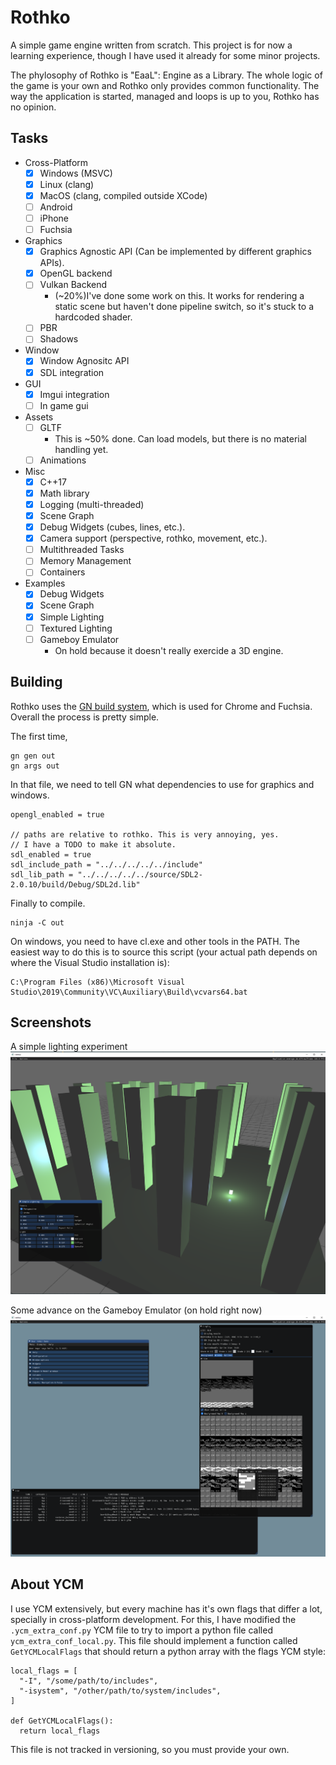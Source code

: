 # Rothko

A simple game engine written from scratch.
This project is for now a learning experience, though I have used it already for
some minor projects.

The phylosophy of Rothko is "EaaL": Engine as a Library. The whole logic of the
game is your own and Rothko only provides common functionality. The way the
application is started, managed and loops is up to you, Rothko has no opinion.

## Tasks

- Cross-Platform
  - [x] Windows (MSVC)
  - [x] Linux (clang)
  - [x] MacOS (clang, compiled outside XCode)
  - [ ] Android
  - [ ] iPhone
  - [ ] Fuchsia
- Graphics
  - [x] Graphics Agnostic API (Can be implemented by different graphics APIs).
  - [x] OpenGL backend
  - [ ] Vulkan Backend
    - (~20%)I've done some work on this. It works for rendering a static scene but haven't
      done pipeline switch, so it's stuck to a hardcoded shader.
  - [ ] PBR
  - [ ] Shadows
- Window
  - [x] Window Agnositc API
  - [x] SDL integration
- GUI
  - [x] Imgui integration
  - [ ] In game gui
- Assets
  - [ ] GLTF
    - This is ~50% done. Can load models, but there is no material handling yet.
  - [ ] Animations
- Misc
  - [x] C++17
  - [x] Math library
  - [x] Logging (multi-threaded)
  - [x] Scene Graph
  - [x] Debug Widgets (cubes, lines, etc.).
  - [x] Camera support (perspective, rothko, movement, etc.).
  - [ ] Multithreaded Tasks
  - [ ] Memory Management
  - [ ] Containers
- Examples
  - [x] Debug Widgets
  - [x] Scene Graph
  - [x] Simple Lighting
  - [ ] Textured Lighting
  - [ ] Gameboy Emulator
    - On hold because it doesn't really exercide a 3D engine.

## Building

Rothko uses the [GN build system](https://gn.googlesource.com/gn/),
which is used for Chrome and Fuchsia.
Overall the process is pretty simple.

The first time,
```
gn gen out
gn args out
```

In that file, we need to tell GN what dependencies to use for graphics and windows.
```
opengl_enabled = true

// paths are relative to rothko. This is very annoying, yes.
// I have a TODO to make it absolute.
sdl_enabled = true
sdl_include_path = "../../../../../include"
sdl_lib_path = "../../../../../source/SDL2-2.0.10/build/Debug/SDL2d.lib"
```

Finally to compile.
```
ninja -C out
```

On windows, you need to have cl.exe and other tools in the PATH.
The easiest way to do this is to source this script (your actual path depends
on where the Visual Studio installation is):

```
C:\Program Files (x86)\Microsoft Visual Studio\2019\Community\VC\Auxiliary\Build\vcvars64.bat
```

## Screenshots

A simple lighting experiment
![Simple Lighting](/images/simple_lighting.png)

Some advance on the Gameboy Emulator (on hold right now)
![Emulator](/images/emulator.png)

## About YCM

I use YCM extensively, but every machine has it's own flags that differ a lot,
specially in cross-platform development. For this, I have modified the
`.ycm_extra_conf.py` YCM file to try to import a python file called
`ycm_extra_conf_local.py`. This file should implement a function called
`GetYCMLocalFlags` that should return a python array with the flags YCM style:

```
local_flags = [
  "-I", "/some/path/to/includes",
  "-isystem", "/other/path/to/system/includes",
]

def GetYCMLocalFlags():
  return local_flags
```

This file is not tracked in versioning, so you must provide your own.


